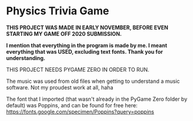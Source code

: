 # Physics Trivia Game

**THIS PROJECT WAS MADE IN EARLY NOVEMBER, BEFORE EVEN STARTING MY GAME OFF 2020 SUBMISSION.**

**I mention that everything in the program is made by me. I meant everything that was USED, excluding text fonts. Thank you for understanding.**

THIS PROJECT NEEDS PYGAME ZERO IN ORDER TO RUN.

The music was used from old files when getting to understand a music software. Not my proudest work at all, haha

The font that I imported (that wasn't already in the PyGame Zero folder by default) was Poppins, and can be found for free here:
https://fonts.google.com/specimen/Poppins?query=poppins
